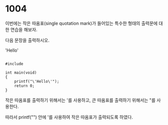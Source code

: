 # 1004

이번에는 작은 따옴표(single quotation mark)가 들어있는
특수한 형태의 출력문에 대한 연습을 해보자.

다음 문장을 출력하시오.

'Hello'

<pre><code>
#include<stdio.h>

int main(void)
{
	printf("\'Hello\'");
	return 0;
}
</code></pre>

작은 따옴표를 출력하기 위해서는 \'를 사용하고, 큰 따옴표를 출력하기 위해서는 \"를 사용한다.

따라서 printf("") 안에 \'를 사용하여 작은 따옴표가 출력되도록 하였다.
